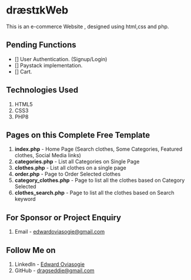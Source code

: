 # dræstɪkWeb
This is an e-commerce Website , designed using html,css and php. 

## Pending Functions

- [] User Authentication. (Signup/Login)
- [] Paystack implementation.
- [] Cart.


## Technologies Used
1. HTML5
2. CSS3
3. PHP8


## Pages on this Complete Free Template
1. **index.php** - Home Page (Search clothes, Some Categories, Featured clothes, Social Media links)
2. **categories.php** - List all Categories on Single Page
3. **clothes.php** - List all clothes on a single page
4. **order.php** - Page to Order Selected clothes
5. **category_clothes.php** - Page to list all the clothes based on Category Selected
6. **clothes_search.php** - Page to list all the clothes based on Search keyword


## For Sponsor or Project Enquiry
1. Email - edwardoviasogie@gmail.com


## Follow Me on
1. LinkedIn - [Edward Oviasogie](https://www.linkedin.com/in/edward-oviasogie-870941240 "Edward Oviasogie on LinkedIn")
2. GitHub - [dragseddie@gmail.com](https://github.com/T-E-G-A "Edward Oviasogie on Github")

